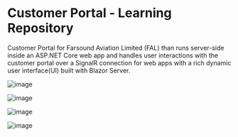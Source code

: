# Customer Portal - Learning Repository
Customer Portal for Farsound Aviation Limited (FAL) than runs server-side inside an ASP.NET Core web app and handles user interactions with the customer portal over a SignalR connection for web apps with a rich dynamic user interface(UI) built with Blazor Server.

![image](https://github.com/user-attachments/assets/ff3dd4a2-b722-4f7e-94c5-401d4b9c5d25)

![image](https://github.com/user-attachments/assets/c56a43b1-3403-431c-93e7-a1bd8dac9440)

![image](https://github.com/user-attachments/assets/b75fb890-d80d-474b-a338-8d294ae29a43)

![image](https://github.com/user-attachments/assets/789440c6-8438-49cb-ba8f-b044a581ca29)

